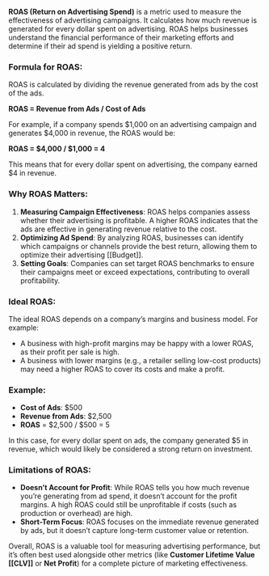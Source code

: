 **ROAS (Return on Advertising Spend)** is a metric used to measure the effectiveness of advertising campaigns. It calculates how much revenue is generated for every dollar spent on advertising. ROAS helps businesses understand the financial performance of their marketing efforts and determine if their ad spend is yielding a positive return.

### Formula for ROAS:
ROAS is calculated by dividing the revenue generated from ads by the cost of the ads.

**ROAS = Revenue from Ads / Cost of Ads**

For example, if a company spends $1,000 on an advertising campaign and generates $4,000 in revenue, the ROAS would be:

**ROAS = $4,000 / $1,000 = 4**

This means that for every dollar spent on advertising, the company earned $4 in revenue.

### Why ROAS Matters:
1. **Measuring Campaign Effectiveness**: ROAS helps companies assess whether their advertising is profitable. A higher ROAS indicates that the ads are effective in generating revenue relative to the cost.
2. **Optimizing Ad Spend**: By analyzing ROAS, businesses can identify which campaigns or channels provide the best return, allowing them to optimize their advertising [[Budget]].
3. **Setting Goals**: Companies can set target ROAS benchmarks to ensure their campaigns meet or exceed expectations, contributing to overall profitability.

### Ideal ROAS:
The ideal ROAS depends on a company’s margins and business model. For example:
- A business with high-profit margins may be happy with a lower ROAS, as their profit per sale is high.
- A business with lower margins (e.g., a retailer selling low-cost products) may need a higher ROAS to cover its costs and make a profit.

### Example:
- **Cost of Ads**: $500
- **Revenue from Ads**: $2,500
- **ROAS** = $2,500 / $500 = 5

In this case, for every dollar spent on ads, the company generated $5 in revenue, which would likely be considered a strong return on investment.

### Limitations of ROAS:
- **Doesn’t Account for Profit**: While ROAS tells you how much revenue you’re generating from ad spend, it doesn’t account for the profit margins. A high ROAS could still be unprofitable if costs (such as production or overhead) are high.
- **Short-Term Focus**: ROAS focuses on the immediate revenue generated by ads, but it doesn’t capture long-term customer value or retention.

Overall, ROAS is a valuable tool for measuring advertising performance, but it’s often best used alongside other metrics (like **Customer Lifetime Value [[CLV]]** or **Net Profit**) for a complete picture of marketing effectiveness.